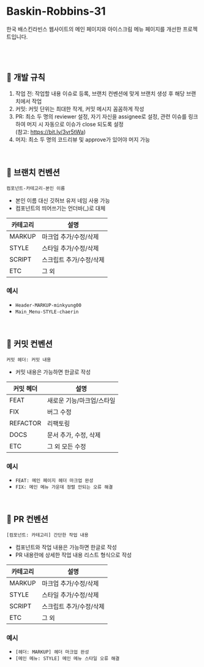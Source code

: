 # Baskin-Robbins-31
한국 배스킨라빈스 웹사이트의 메인 페이지와 아이스크림 메뉴 페이지를 개선한 프로젝트입니다.  
<br/>
<br/>
<br/>


## 📌 개발 규칙
1. 작업 전: 작업할 내용 이슈로 등록, 브랜치 컨벤션에 맞게 브랜치 생성 후 해당 브랜치에서 작업
2. 커밋: 커밋 단위는 최대한 작게, 커밋 메시지 꼼꼼하게 작성
3. PR: 최소 두 명의 reviewer 설정, 자기 자신을 assignee로 설정, 관련 이슈를 링크하여 머지 시 자동으로 이슈가 close 되도록 설정  
  (참고: https://bit.ly/3vr5tWa)
4. 머지: 최소 두 명의 코드리뷰 및 approve가 있어야 머지 가능  
<br/>


## 📌 브랜치 컨벤션
`컴포넌트-카테고리-본인 이름`
- 본인 이름 대신 깃허브 유저 네임 사용 가능
- 컴포넌트의 띄어쓰기는 언더바(_)로 대체

| 카테고리    | 설명                 |
| --------- | ------------------- |
| MARKUP    | 마크업 추가/수정/삭제    |
| STYLE     | 스타일 추가/수정/삭제    |
| SCRIPT    | 스크립트 추가/수정/삭제  |
| ETC       | 그 외                |

### 예시
- `Header-MARKUP-minkyung00`
- `Main_Menu-STYLE-chaerin`
<br/>


## 📌 커밋 컨벤션
`커밋 헤더: 커밋 내용`
- 커밋 내용은 가능하면 한글로 작성

| 커밋 헤더   | 설명                 |
| --------- | ------------------- |
| FEAT      | 새로운 기능/마크업/스타일 |
| FIX       | 버그 수정             |
| REFACTOR  | 리팩토링              |
| DOCS      | 문서 추가, 수정, 삭제   |
| ETC       | 그 외 모든 수정        |

### 예시
- `FEAT: 메인 페이지 헤더 마크업 완성`
- `FIX: 메인 메뉴 가운데 정렬 안되는 오류 해결`
<br/>


## 📌 PR 컨벤션
`[컴포넌트: 카테고리] 간단한 작업 내용`
- 컴포넌트와 작업 내용은 가능하면 한글로 작성
- PR 내용란에 상세한 작업 내용 리스트 형식으로 작성

| 카테고리    | 설명                 |
| --------- | ------------------- |
| MARKUP    | 마크업 추가/수정/삭제    |
| STYLE     | 스타일 추가/수정/삭제    |
| SCRIPT    | 스크립트 추가/수정/삭제  |
| ETC       | 그 외                |

### 예시
- `[헤더: MARKUP] 헤더 마크업 완성`
- `[메인 메뉴: STYLE] 메인 메뉴 스타일 오류 해결`
<br/>

